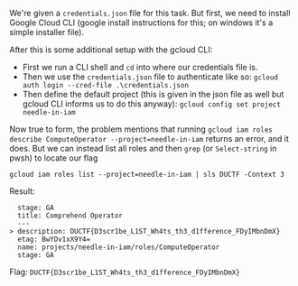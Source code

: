 We're given a `credentials.json` file for this task. But first, we need to install Google Cloud CLI (google install instructions for this; on windows it's a simple installer file).

After this is some additional setup with the gcloud CLI:
- First we run a CLI shell and `cd` into where our credentials file is.
- Then we use the `credentials.json` file to authenticate like so: `gcloud auth login --cred-file .\credentials.json`
- Then define the default project (this is given in the json file as well but gcloud CLI informs us to do this anyway): `gcloud config set project needle-in-iam`

Now true to form, the problem mentions that running `gcloud iam roles describe ComputeOperator --project=needle-in-iam` returns an error, and it does. But we can instead list all roles and then `grep` (or `Select-string` in pwsh) to locate our flag

`gcloud iam roles list --project=needle-in-iam | sls DUCTF -Context 3`

Result:
```
  stage: GA
  title: Comprehend Operator
  ---
> description: DUCTF{D3scr1be_L1ST_Wh4ts_th3_d1fference_FDyIMbnDmX}
  etag: BwYDv1xX9Y4=
  name: projects/needle-in-iam/roles/ComputeOperator
  stage: GA

```

Flag: `DUCTF{D3scr1be_L1ST_Wh4ts_th3_d1fference_FDyIMbnDmX}`
